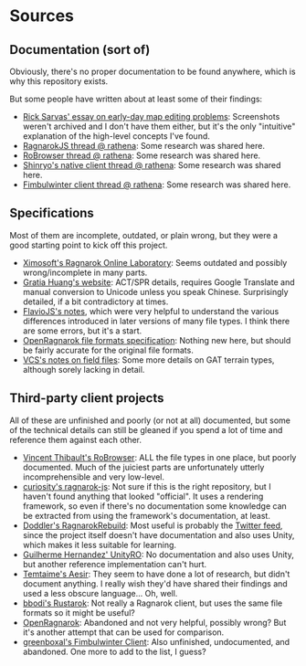 # Sources

## Documentation (sort of)

Obviously, there's no proper documentation to be found anywhere, which is why this repository exists.

But some people have written about at least some of their findings:

* [Rick Sarvas' essay on early-day map editing problems](http://web.archive.org/web/20071015031008/http://www.neatocool.com/Projects/Ragnarok/Map_Editors_Text/): Screenshots weren't archived and I don't have them either, but it's the only "intuitive" explanation of the high-level concepts I've found.
* [RagnarokJS thread @ rathena](https://rathena.org/board/topic/104827-wip-native-ragnarok-client/): Some research was shared here.
* [RoBrowser thread @ rathena](https://rathena.org/board/topic/53323-robrowser-ragnar%C3%B6k-online-in-browser/): Some research was shared here.
* [Shinryo's native client thread @ rathena](https://rathena.org/board/topic/57955-custom-ragnarok-online-client/): Some research was shared here.
* [Fimbulwinter client thread @ rathena](https://rathena.org/board/topic/74415-fimbulwinter-client/): Some research was shared here.

## Specifications

Most of them are incomplete, outdated, or plain wrong, but they were a good starting point to kick off this project.

* [Ximosoft's Ragnarok Online Laboratory](https://web.archive.org/web/20100224134600/http://rolaboratory.ximosoft.com/): Seems outdated and possibly wrong/incomplete in many parts.
* [Gratia Huang's website](http://mist.in/gratia/ro/): ACT/SPR details, requires Google Translate and manual conversion to Unicode unless you speak Chinese. Surprisingly detailed, if a bit contradictory at times.
* [FlavioJS's notes](https://github.com/flaviojs/eathena-devel-FlavioJS/tree/master/client/file_formats), which were very helpful to understand the various differences introduced in later versions of many file types. I think there are some errors, but it's a start.
* [OpenRagnarok file formats specification](https://web.archive.org/web/20090911093940/http://www.open-ragnarok.org/cms/file-formats): Nothing new here, but should be fairly accurate for the original file formats.
* [VCS's notes on field files](http://openkore.com/index.php/Field_file_format): Some more details on GAT terrain types, although sorely lacking in detail.

## Third-party client projects

All of these are unfinished and poorly (or not at all) documented, but some of the technical details can still be gleaned if you spend a lot of time and reference them against each other.

* [Vincent Thibault's RoBrowser](https://github.com/vthibault/roBrowser): ALL the file types in one place, but poorly documented. Much of the juiciest parts are unfortunately utterly incomprehensible and very low-level.
* [curiosity's ragnarok-js](https://github.com/GodLesZ/rangarok-js): Not sure if this is the right repository, but I haven't found anything that looked "official". It uses a rendering framework, so even if there's no documentation some knowledge can be extracted from using the framework's documentation, at least.
* [Doddler's RagnarokRebuild](https://github.com/Doddler/RagnarokRebuild): Most useful is probably the [Twitter feed](https://twitter.com/RoDoddler/), since the project itself doesn't have documentation and also uses Unity, which makes it less suitable for learning.
* [Guilherme Hernandez' UnityRO](https://github.com/guilhermelhr/unityro): No documentation and also uses Unity, but another reference implementation can't hurt.
* [Temtaime's Aesir](https://github.com/Temtaime/aesir): They seem to have done a lot of research, but didn't document anything. I really wish they'd have shared their findings and used a less obscure language... Oh, well.
* [bbodi's Rustarok](https://github.com/bbodi/rustarok): Not really a Ragnarok client, but uses the same file formats so it might be useful?
* [OpenRagnarok](https://github.com/open-ragnarok/roint): Abandoned and not very helpful, possibly wrong? But it's another attempt that can be used for comparison.
* [greenboxal's Fimbulwinter Client](https://github.com/greenboxal/fimbulclient): Also unfinished, undocumented, and abandoned. One more to add to the list, I guess?